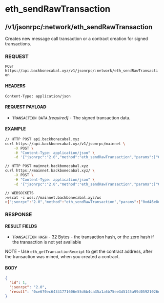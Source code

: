 # eth_sendRawTransaction

## /v1/jsonrpc/:network/eth_sendRawTransaction

Creates new message call transaction or a contract creation for signed transactions.

### REQUEST

`POST https://api.backbonecabal.xyz/v1/jsonrpc/:network/eth_sendRawTransaction`

#### HEADERS

`Content-Type: application/json`

#### REQUEST PAYLOAD

- `TRANSACTION DATA` _[required]_ - The signed transaction data.

#### EXAMPLE

```bash
// HTTP POST api.backbonecabal.xyz
curl https://api.backbonecabal.xyz/v1/jsonrpc/mainnet \
    -X POST \
    -H "Content-Type: application/json" \
    -d '{"jsonrpc":"2.0","method":"eth_sendRawTransaction","params":["0xd46e8dd67c5d32be8d46e8dd67c5d32be8058bb8eb970870f072445675058bb8eb970870f072445675"],"id":1}'

// HTTP POST mainnet.backbonecabal.xyz
curl https://mainnet.backbonecabal.xyz/ \
    -X POST \
    -H "Content-Type: application/json" \
    -d '{"jsonrpc":"2.0","method":"eth_sendRawTransaction","params":["0xd46e8dd67c5d32be8d46e8dd67c5d32be8058bb8eb970870f072445675058bb8eb970870f072445675"],"id":1}'

// WEBSOCKETS
>wscat -c wss://mainnet.backbonecabal.xyz/ws
>{"jsonrpc":"2.0","method":"eth_sendRawTransaction","params":["0xd46e8dd67c5d32be8d46e8dd67c5d32be8058bb8eb970870f072445675058bb8eb970870f072445675"],"id":1}
```

### RESPONSE

#### RESULT FIELDS

- `TRANSACTION HASH` - 32 Bytes - the transaction hash, or the zero hash if the transaction is not
  yet available

NOTE - Use `eth_getTransactionReceipt` to get the contract address, after the transaction was mined,
when you created a contract.

#### BODY

```json
{
  "id": 1,
  "jsonrpc": "2.0",
  "result": "0xe670ec64341771606e55d6b4ca35a1a6b75ee3d5145a99d05921026d1527331"
}
```
